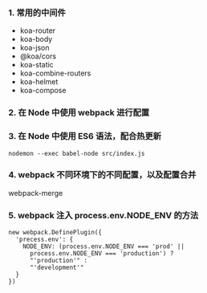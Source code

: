 ### 1. 常用的中间件
- koa-router
- koa-body
- koa-json
- @koa/cors
- koa-static
- koa-combine-routers
- koa-helmet
- koa-compose

### 2. 在 Node 中使用 webpack 进行配置

### 3. 在 Node 中使用 ES6 语法，配合热更新
```nodemon --exec babel-node src/index.js```

### 4. webpack 不同环境下的不同配置，以及配置合并
webpack-merge

### 5. webpack 注入 process.env.NODE_ENV 的方法
```
new webpack.DefinePlugin({
  'precess.env': {
    NODE_ENV: (process.env.NODE_ENV === 'prod' ||
      process.env.NODE_ENV === 'production') ?
      "'production'" :
      "'development'"
  }
})
```

